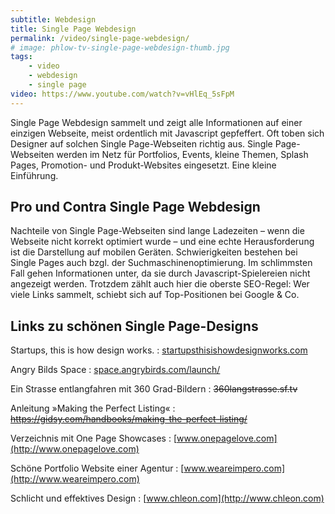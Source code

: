 ```yaml
---
subtitle: Webdesign
title: Single Page Webdesign 
permalink: /video/single-page-webdesign/
# image: phlow-tv-single-page-webdesign-thumb.jpg
tags:
    - video
    - webdesign
    - single page
video: https://www.youtube.com/watch?v=vHlEq_5sFpM
---
```

Single Page Webdesign sammelt und zeigt alle Informationen auf einer einzigen Webseite, meist ordentlich mit Javascript gepfeffert. Oft toben sich Designer auf solchen Single Page-Webseiten richtig aus. Single Page-Webseiten werden im Netz für Portfolios, Events, kleine Themen, Splash Pages, Promotion- und Produkt-Websites eingesetzt. Eine kleine Einführung.

<!-- readmore -->

## Pro und Contra Single Page Webdesign

Nachteile von Single Page-Webseiten sind lange Ladezeiten – wenn die Webseite nicht korrekt optimiert wurde – und eine echte Herausforderung ist die Darstellung auf mobilen Geräten. Schwierigkeiten bestehen bei Single Pages auch bzgl. der Suchmaschinenoptimierung. Im schlimmsten Fall gehen Informationen unter, da sie durch Javascript-Spielereien nicht angezeigt werden. Trotzdem zählt auch hier die oberste SEO-Regel: Wer viele Links sammelt, schiebt sich auf Top-Positionen bei Google & Co.

## Links zu schönen Single Page-Designs

Startups, this is how design works.
:   [startupsthisishowdesignworks.com](http://startupsthisishowdesignworks.com)

Angry Bilds Space
:   [space.angrybirds.com/launch/](http://space.angrybirds.com/launch/)

Ein Strasse entlangfahren mit 360 Grad-Bildern
:   <s>360langstrasse.sf.tv</s>

Anleitung »Making the Perfect Listing«
:   <s>https://gidsy.com/handbooks/making-the-perfect-listing/</s>

Verzeichnis mit One Page Showcases
:   [www.onepagelove.com](http://www.onepagelove.com)

Schöne Portfolio Website einer Agentur
:   [www.weareimpero.com](http://www.weareimpero.com)

Schlicht und effektives Design
:   [www.chleon.com](http://www.chleon.com)
